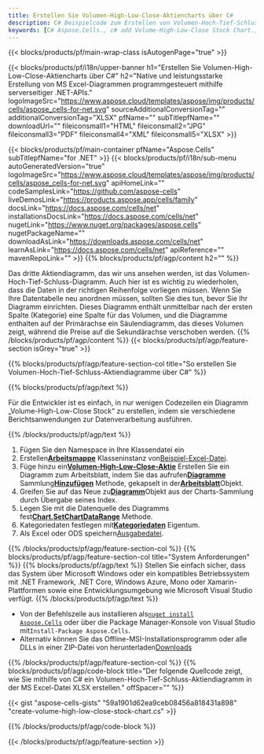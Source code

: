 ```yaml
---
title: Erstellen Sie Volumen-High-Low-Close-Aktiencharts über C#
description: C# Beispielcode zum Erstellen von Volumen-Hoch-Tief-Schluss-Aktiendiagrammen in Excel mithilfe der Bibliothek .NET. Verwenden Sie diesen Code zum Erstellen eines Diagramms „Volume-High-Low-Close Stock“ in MS Excel in VB.NET, Asp.NET oder einer anderen .NET-basierten Anwendung.
keywords: [C# Aspose.Cells., c# add Volume-High-Low-Close Stock Chart., c# insert Volume-High-Low-Close Stock Chart., c# create Volume-High-Low-Close Stock Chart]
---
```

{{< blocks/products/pf/main-wrap-class isAutogenPage="true" >}}

{{< blocks/products/pf/i18n/upper-banner h1="Erstellen Sie Volumen-High-Low-Close-Aktiencharts über C#" h2="Native und leistungsstarke Erstellung von MS Excel-Diagrammen programmgesteuert mithilfe serverseitiger .NET-APIs." logoImageSrc="https://www.aspose.cloud/templates/aspose/img/products/cells/aspose_cells-for-net.svg" sourceAdditionalConversionTag="" additionalConversionTag="XLSX" pfName="" subTitlepfName="" downloadUrl="" fileiconsmall1="HTML" fileiconsmall2="JPG" fileiconsmall3="PDF" fileiconsmall4="XML" fileiconsmall5="XLSX" >}}

{{< blocks/products/pf/main-container pfName="Aspose.Cells" subTitlepfName="for .NET" >}}
{{< blocks/products/pf/i18n/sub-menu autoGeneratedVersion="true" logoImageSrc="https://www.aspose.cloud/templates/aspose/img/products/cells/aspose_cells-for-net.svg" apiHomeLink="" codeSamplesLink="https://github.com/aspose-cells" liveDemosLink="https://products.aspose.app/cells/family" docsLink="https://docs.aspose.com/cells/net" installationsDocsLink="https://docs.aspose.com/cells/net" nugetLink="https://www.nuget.org/packages/aspose.cells" nugetPackageName="" downloadAsLink="https://downloads.aspose.com/cells/net" learnAsLink="https://docs.aspose.com/cells/net" apiReference="" mavenRepoLink="" >}}
{{% blocks/products/pf/agp/content h2="" %}}

Das dritte Aktiendiagramm, das wir uns ansehen werden, ist das Volumen-Hoch-Tief-Schluss-Diagramm. Auch hier ist es wichtig zu wiederholen, dass die Daten in der richtigen Reihenfolge vorliegen müssen. Wenn Sie Ihre Datentabelle neu anordnen müssen, sollten Sie dies tun, bevor Sie Ihr Diagramm einrichten. Dieses Diagramm enthält unmittelbar nach der ersten Spalte (Kategorie) eine Spalte für das Volumen, und die Diagramme enthalten auf der Primärachse ein Säulendiagramm, das dieses Volumen zeigt, während die Preise auf die Sekundärachse verschoben werden.
{{% /blocks/products/pf/agp/content %}}
{{< blocks/products/pf/agp/feature-section isGrey="true" >}}

{{% blocks/products/pf/agp/feature-section-col title="So erstellen Sie Volumen-Hoch-Tief-Schluss-Aktiendiagramme über C#" %}}

{{% blocks/products/pf/agp/text %}}

Für die Entwickler ist es einfach, in nur wenigen Codezeilen ein Diagramm „Volume-High-Low-Close Stock“ zu erstellen, indem sie verschiedene Berichtsanwendungen zur Datenverarbeitung ausführen.

{{% /blocks/products/pf/agp/text %}}

1. Fügen Sie den Namespace in Ihre Klassendatei ein
1.  Erstellen[**Arbeitsmappe**](https://reference.aspose.com/cells/net/aspose.cells/workbook) Klasseninstanz von[Beispiel-Excel-Datei](Volume-High-Low-Close.xlsx).
1.  Füge hinzu ein[**Volumen-High-Low-Close-Aktie**](https://reference.aspose.com/cells/net/aspose.cells.charts/charttype) Erstellen Sie ein Diagramm zum Arbeitsblatt, indem Sie das aufrufen[**Diagramme**](https://reference.aspose.com/cells/net/aspose.cells.charts/chartcollection) Sammlung[**Hinzufügen**](https://reference.aspose.com/cells/net/aspose.cells.charts/chartcollection/methods/add) Methode, gekapselt in der[**Arbeitsblatt**](https://reference.aspose.com/cells/net/aspose.cells/worksheet)Objekt.
1.  Greifen Sie auf das Neue zu[**Diagramm**](https://reference.aspose.com/cells/net/aspose.cells.charts/chart)Objekt aus der Charts-Sammlung durch Übergabe seines Index.
1.  Legen Sie mit die Datenquelle des Diagramms fest[**Chart.SetChartDataRange**](https://reference.aspose.com/cells/net/aspose.cells.charts/chart/methods/setchartdatarange) Methode.
1.  Kategoriedaten festlegen mit[**Kategoriedaten**](https://reference.aspose.com/cells/net/aspose.cells.charts/seriescollection/categorydata/) Eigentum.
1.  Als Excel oder ODS speichern[Ausgabedatei](out.xlsx).

{{% /blocks/products/pf/agp/feature-section-col %}}
{{% blocks/products/pf/agp/feature-section-col title="System Anforderungen" %}}
{{% blocks/products/pf/agp/text %}}
Stellen Sie einfach sicher, dass das System über Microsoft Windows oder ein kompatibles Betriebssystem mit .NET Framework, .NET Core, Windows Azure, Mono oder Xamarin-Plattformen sowie eine Entwicklungsumgebung wie Microsoft Visual Studio verfügt.
{{% /blocks/products/pf/agp/text %}}
-  Von der Befehlszeile aus installieren als<code><a href="https://downloads.aspose.com/cells/net">nuget install Aspose.Cells</a></code> oder über die Package Manager-Konsole von Visual Studio mit<code>Install-Package Aspose.Cells</code>.
-  Alternativ können Sie das Offline-MSI-Installationsprogramm oder alle DLLs in einer ZIP-Datei von herunterladen<a href="https://downloads.aspose.com/cells/net">Downloads</a>

{{% /blocks/products/pf/agp/feature-section-col %}}
{{% blocks/products/pf/agp/code-block title="Der folgende Quellcode zeigt, wie Sie mithilfe von C# ein Volumen-Hoch-Tief-Schluss-Aktiendiagramm in der MS Excel-Datei XLSX erstellen." offSpacer="" %}}

{{< gist "aspose-cells-gists" "59a1901d62ea9ceb08456a818431a898" "create-volume-high-low-close-stock-chart.cs" >}}

{{% /blocks/products/pf/agp/code-block %}}

{{< /blocks/products/pf/agp/feature-section >}}

<!-- aboutfile Starts -->
